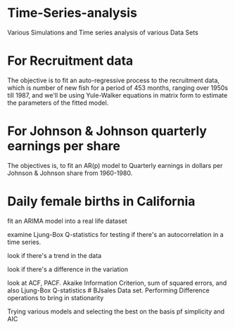 # Time-Series-analysis
Various Simulations and Time series analysis of various Data Sets

# For Recruitment data
The objective is to fit an auto-regressive process to the recruitment data, which is number of new fish for a period of 453 months, ranging over 1950s till 1987, and we'll be using Yule-Walker equations in matrix form to estimate the parameters of the fitted model.
# For Johnson & Johnson quarterly earnings per share
The objectives is, to fit an AR(p) model to Quarterly earnings in dollars per Johnson & Johnson share from 1960-1980.
#  Daily female births in California
fit an ARIMA model into a real life dataset 
<p>examine Ljung-Box Q-statistics for testing if there's an autocorrelation in a time series. 
<p>look if there's a trend in the data 
<p>look if there's a difference in the variation 
<p>look at ACF, PACF. Akaike Information Criterion, sum of squared errors, and also Ljung-Box Q-statistics
#  BJsales Data set.
  Performing Difference operations to bring in stationarity
  <p>Trying various models and selecting the best on the basis pf simplicity and AIC
